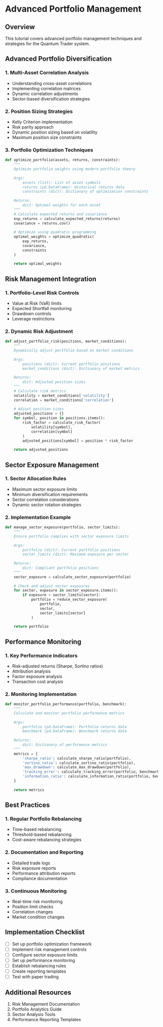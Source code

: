 # Advanced Portfolio Management

## Overview

This tutorial covers advanced portfolio management techniques and strategies for the Quantum Trader system.

## Advanced Portfolio Diversification

### 1. Multi-Asset Correlation Analysis

- Understanding cross-asset correlations
- Implementing correlation matrices
- Dynamic correlation adjustments
- Sector-based diversification strategies

### 2. Position Sizing Strategies

- Kelly Criterion implementation
- Risk parity approach
- Dynamic position sizing based on volatility
- Maximum position size constraints

### 3. Portfolio Optimization Techniques

```python
def optimize_portfolio(assets, returns, constraints):
    """
    Optimize portfolio weights using modern portfolio theory
    
    Args:
        assets (list): List of asset symbols
        returns (pd.DataFrame): Historical returns data
        constraints (dict): Dictionary of optimization constraints
    
    Returns:
        dict: Optimal weights for each asset
    """
    # Calculate expected returns and covariance
    exp_returns = calculate_expected_returns(returns)
    covariance = returns.cov()
    
    # Optimize using quadratic programming
    optimal_weights = optimize_quadratic(
        exp_returns,
        covariance,
        constraints
    )
    
    return optimal_weights
```

## Risk Management Integration

### 1. Portfolio-Level Risk Controls

- Value at Risk (VaR) limits
- Expected Shortfall monitoring
- Drawdown controls
- Leverage restrictions

### 2. Dynamic Risk Adjustment

```python
def adjust_portfolio_risk(positions, market_conditions):
    """
    Dynamically adjust portfolio based on market conditions
    
    Args:
        positions (dict): Current portfolio positions
        market_conditions (dict): Dictionary of market metrics
    
    Returns:
        dict: Adjusted position sizes
    """
    # Calculate risk metrics
    volatility = market_conditions['volatility']
    correlation = market_conditions['correlation']
    
    # Adjust position sizes
    adjusted_positions = {}
    for symbol, position in positions.items():
        risk_factor = calculate_risk_factor(
            volatility[symbol],
            correlation[symbol]
        )
        adjusted_positions[symbol] = position * risk_factor
    
    return adjusted_positions
```

## Sector Exposure Management

### 1. Sector Allocation Rules

- Maximum sector exposure limits
- Minimum diversification requirements
- Sector correlation considerations
- Dynamic sector rotation strategies

### 2. Implementation Example

```python
def manage_sector_exposure(portfolio, sector_limits):
    """
    Ensure portfolio complies with sector exposure limits
    
    Args:
        portfolio (dict): Current portfolio positions
        sector_limits (dict): Maximum exposure per sector
    
    Returns:
        dict: Compliant portfolio positions
    """
    sector_exposure = calculate_sector_exposure(portfolio)
    
    # Check and adjust sector exposures
    for sector, exposure in sector_exposure.items():
        if exposure > sector_limits[sector]:
            portfolio = reduce_sector_exposure(
                portfolio,
                sector,
                sector_limits[sector]
            )
    
    return portfolio
```

## Performance Monitoring

### 1. Key Performance Indicators

- Risk-adjusted returns (Sharpe, Sortino ratios)
- Attribution analysis
- Factor exposure analysis
- Transaction cost analysis

### 2. Monitoring Implementation

```python
def monitor_portfolio_performance(portfolio, benchmark):
    """
    Calculate and monitor portfolio performance metrics
    
    Args:
        portfolio (pd.DataFrame): Portfolio returns data
        benchmark (pd.DataFrame): Benchmark returns data
    
    Returns:
        dict: Dictionary of performance metrics
    """
    metrics = {
        'sharpe_ratio': calculate_sharpe_ratio(portfolio),
        'sortino_ratio': calculate_sortino_ratio(portfolio),
        'max_drawdown': calculate_max_drawdown(portfolio),
        'tracking_error': calculate_tracking_error(portfolio, benchmark),
        'information_ratio': calculate_information_ratio(portfolio, benchmark)
    }
    
    return metrics
```

## Best Practices

### 1. Regular Portfolio Rebalancing

- Time-based rebalancing
- Threshold-based rebalancing
- Cost-aware rebalancing strategies

### 2. Documentation and Reporting

- Detailed trade logs
- Risk exposure reports
- Performance attribution reports
- Compliance documentation

### 3. Continuous Monitoring

- Real-time risk monitoring
- Position limit checks
- Correlation changes
- Market condition changes

## Implementation Checklist

- [ ] Set up portfolio optimization framework
- [ ] Implement risk management controls
- [ ] Configure sector exposure limits
- [ ] Set up performance monitoring
- [ ] Establish rebalancing rules
- [ ] Create reporting templates
- [ ] Test with paper trading

## Additional Resources

1. Risk Management Documentation
2. Portfolio Analytics Guide
3. Sector Analysis Tools
4. Performance Reporting Templates
